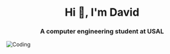 <h1 align="center">Hi 👋, I'm David</h1>
<h3 align="center">A computer engineering student at USAL</h3>
<img align="center" src="https://media.tenor.com/jzZkdfuKcMAAAAAC/cat-kiss.gif" alt="Coding">
<p align="left">
</p>
